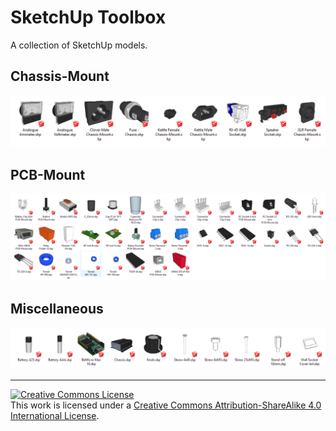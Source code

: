 # SketchUp Toolbox

A collection of SketchUp models.

## Chassis-Mount

![Thumbnails](Chassis-Mount.png)

## PCB-Mount

![Thumbnails](PCB-Mount.png)

## Miscellaneous

![Thumbnails](Miscellaneous.png)

----------------

<a rel="license" href="http://creativecommons.org/licenses/by-sa/4.0/"><img alt="Creative Commons License" style="border-width:0" src="https://i.creativecommons.org/l/by-sa/4.0/88x31.png" /></a><br />This work is licensed under a <a rel="license" href="http://creativecommons.org/licenses/by-sa/4.0/">Creative Commons Attribution-ShareAlike 4.0 International License</a>.

